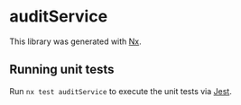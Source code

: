 # auditService

This library was generated with [Nx](https://nx.dev).

## Running unit tests

Run `nx test auditService` to execute the unit tests via [Jest](https://jestjs.io).
